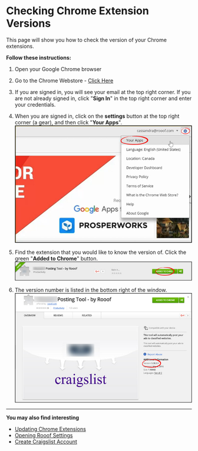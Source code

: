 # Checking Chrome Extension Versions

This page will show you how to check the version of your Chrome extensions.

**Follow these instructions:**

1. Open your Google Chrome browser
2. Go to the Chrome Webstore - [Click Here](https://chrome.google.com/webstore/category/apps)
3. If you are signed in, you will see your email at the top right corner. If you are not already signed in, click "**Sign In**" in the top right corner and enter your credentials.
4. When you are signed in, click on the **settings** button at the top right corner (a gear), and then click "**Your Apps**".
![](version1.jpg)<br>

5. Find the extension that you would like to know the version of. Click the green "**Added to Chrome**" button.
![](version2.jpg)

6. The version number is listed in the bottom right of the window.
![](version3.jpg)
---
**You may also find interesting**
- [Updating Chrome Extensions](http://docs.rooof.com/updatingextensions_md.html)
- [Opening Rooof Settings](http://docs.rooof.com/openingsettings_md.html)
- [Create Craigslist Account](http://docs.rooof.com/create_craigslist_account.html)
